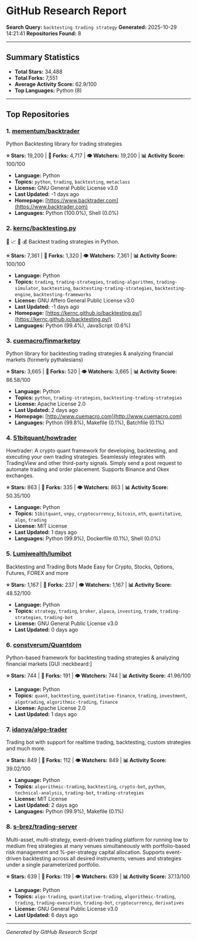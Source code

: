 # GitHub Research Report

**Search Query:** `backtesting trading strategy`
**Generated:** 2025-10-29 14:21:41
**Repositories Found:** 8

---

## Summary Statistics

- **Total Stars:** 34,488
- **Total Forks:** 7,551
- **Average Activity Score:** 62.9/100
- **Top Languages:** Python (8)

---

## Top Repositories

### 1. [mementum/backtrader](https://github.com/mementum/backtrader)

Python Backtesting library for trading strategies

**⭐ Stars:** 19,200 | **🔱 Forks:** 4,717 | **👁️ Watchers:** 19,200 | **📊 Activity Score:** 100/100

- **Language:** Python
- **Topics:** `python`, `trading`, `backtesting`, `metaclass`
- **License:** GNU General Public License v3.0
- **Last Updated:** -1 days ago
- **Homepage:** [https://www.backtrader.com](https://www.backtrader.com)
- **Languages:** Python (100.0%), Shell (0.0%)

### 2. [kernc/backtesting.py](https://github.com/kernc/backtesting.py)

🔎 📈 🐍 💰  Backtest trading strategies in Python.

**⭐ Stars:** 7,361 | **🔱 Forks:** 1,320 | **👁️ Watchers:** 7,361 | **📊 Activity Score:** 100/100

- **Language:** Python
- **Topics:** `trading`, `trading-strategies`, `trading-algorithms`, `trading-simulator`, `backtesting`, `backtesting-trading-strategies`, `backtesting-engine`, `backtesting-frameworks`
- **License:** GNU Affero General Public License v3.0
- **Last Updated:** -1 days ago
- **Homepage:** [https://kernc.github.io/backtesting.py/](https://kernc.github.io/backtesting.py/)
- **Languages:** Python (99.4%), JavaScript (0.6%)

### 3. [cuemacro/finmarketpy](https://github.com/cuemacro/finmarketpy)

Python library for backtesting trading strategies & analyzing financial markets (formerly pythalesians)

**⭐ Stars:** 3,665 | **🔱 Forks:** 520 | **👁️ Watchers:** 3,665 | **📊 Activity Score:** 86.58/100

- **Language:** Python
- **Topics:** `python`, `trading-strategies`, `backtesting-trading-strategies`
- **License:** Apache License 2.0
- **Last Updated:** 2 days ago
- **Homepage:** [http://www.cuemacro.com](http://www.cuemacro.com)
- **Languages:** Python (99.8%), Makefile (0.1%), Batchfile (0.1%)

### 4. [51bitquant/howtrader](https://github.com/51bitquant/howtrader)

Howtrader: A crypto quant framework for developing, backtesting, and executing your own trading strategies. Seamlessly integrates with TradingView and other third-party signals. Simply send a post request to automate trading and order placement. Supports Binance and Okex exchanges.

**⭐ Stars:** 863 | **🔱 Forks:** 335 | **👁️ Watchers:** 863 | **📊 Activity Score:** 50.35/100

- **Language:** Python
- **Topics:** `51bitquant`, `vnpy`, `cryptocurrency`, `bitcoin`, `eth`, `quantitative`, `algo`, `trading`
- **License:** MIT License
- **Last Updated:** 1 days ago
- **Languages:** Python (99.9%), Dockerfile (0.1%), Shell (0.0%)

### 5. [Lumiwealth/lumibot](https://github.com/Lumiwealth/lumibot)

Backtesting and Trading Bots Made Easy for Crypto, Stocks, Options, Futures, FOREX and more

**⭐ Stars:** 1,167 | **🔱 Forks:** 237 | **👁️ Watchers:** 1,167 | **📊 Activity Score:** 48.52/100

- **Language:** Python
- **Topics:** `strategy`, `trading`, `broker`, `alpaca`, `investing`, `trade`, `trading-strategies`, `trading-bot`
- **License:** GNU General Public License v3.0
- **Last Updated:** 0 days ago

### 6. [constverum/Quantdom](https://github.com/constverum/Quantdom)

Python-based framework for backtesting trading strategies & analyzing financial markets [GUI :neckbeard:]

**⭐ Stars:** 744 | **🔱 Forks:** 191 | **👁️ Watchers:** 744 | **📊 Activity Score:** 41.96/100

- **Language:** Python
- **Topics:** `quant`, `backtesting`, `quantitative-finance`, `trading`, `investment`, `algotrading`, `algorithmic-trading`, `finance`
- **License:** Apache License 2.0
- **Last Updated:** 1 days ago

### 7. [idanya/algo-trader](https://github.com/idanya/algo-trader)

Trading bot with support for realtime trading, backtesting, custom strategies and much more.

**⭐ Stars:** 849 | **🔱 Forks:** 112 | **👁️ Watchers:** 849 | **📊 Activity Score:** 39.02/100

- **Language:** Python
- **Topics:** `algorithmic-trading`, `backtesting`, `crypto-bot`, `python`, `technical-analysis`, `trading-bot`, `trading-strategies`
- **License:** MIT License
- **Last Updated:** 2 days ago
- **Languages:** Python (99.9%), Makefile (0.1%)

### 8. [s-brez/trading-server](https://github.com/s-brez/trading-server)

Multi-asset, multi-strategy, event-driven trading platform for running low to medium freq strategies at many venues simultaneously with portfolio-based risk management and %-per-strategy capital allocation. Supports event-driven backtesting across all desired instruments, venues and strategies under a single parameterized portfolio.

**⭐ Stars:** 639 | **🔱 Forks:** 119 | **👁️ Watchers:** 639 | **📊 Activity Score:** 37.13/100

- **Language:** Python
- **Topics:** `algo-trading`, `quantitative-trading`, `algorithmic-trading`, `trading`, `trading-execution`, `trading-bot`, `cryptocurrency`, `derivatives`
- **License:** GNU General Public License v3.0
- **Last Updated:** 6 days ago

---

*Generated by GitHub Research Script*
